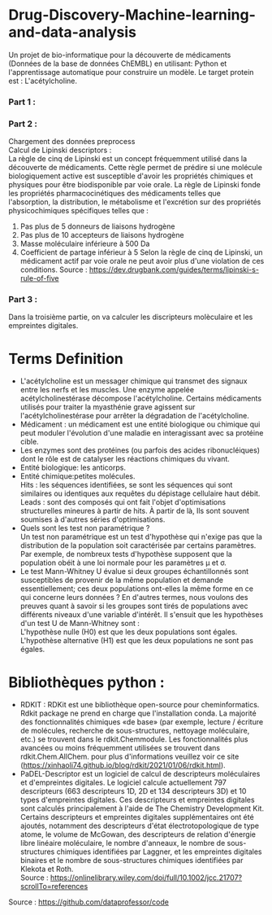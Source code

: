 # Drug-Discovery-Machine-learning-and-data-analysis
Un projet de bio-informatique pour la découverte de médicaments (Données de la base de données ChEMBL) en utilisant: Python et l'apprentissage automatique pour construire un modèle. Le target protein est : L'acétylcholine.

### Part 1 :  


### Part 2 :  
Chargement des données preprocess   
Calcul de Lipinski descriptors :  
La règle de cinq de Lipinski est un concept fréquemment utilisé dans la découverte de médicaments. Cette règle permet de prédire si une molécule biologiquement active est susceptible d'avoir les propriétés chimiques et physiques pour être biodisponible par voie orale. La règle de Lipinski fonde les propriétés pharmacocinétiques des médicaments telles que l'absorption, la distribution, le métabolisme et l'excrétion sur des propriétés physicochimiques spécifiques telles que :
1.	Pas plus de 5 donneurs de liaisons hydrogène
2.	Pas plus de 10 accepteurs de liaisons hydrogène
3.	Masse moléculaire inférieure à 500 Da
4.	Coefficient de partage inférieur à 5
Selon la règle de cinq de Lipinski, un médicament actif par voie orale ne peut avoir plus d'une violation de ces conditions.
Source : https://dev.drugbank.com/guides/terms/lipinski-s-rule-of-five

### Part 3 :
Dans la troisième partie, on va calculer les discripteurs molèculaire et les empreintes digitales. 

# Terms Definition
* L'acétylcholine est un messager chimique qui transmet des signaux entre les nerfs et les muscles. Une enzyme appelée acétylcholinestérase décompose l'acétylcholine. Certains médicaments utilisés pour traiter la myasthénie grave agissent sur l'acétylcholinestérase pour arrêter la dégradation de l'acétylcholine.
* Médicament : un médicament est une entité biologique ou chimique qui peut moduler l'évolution d'une maladie en interagissant avec sa protéine cible.  
* Les enzymes sont des protéines (ou parfois des acides ribonucléiques) dont le rôle est de catalyser les réactions chimiques du vivant.  
* Entité biologique: les anticorps.    
* Entité chimique:petites molécules.      
Hits : les séquences identifiées, se sont les séquences qui sont similaires ou identiques aux requêtes du dépistage cellulaire haut débit.  
Leads : sont des composés qui ont fait l'objet d'optimisations structurelles mineures à partir de hits. À partir de là, Ils sont souvent soumises à d'autres séries d'optimisations.  
* Quels sont les test non paramétrique ?  
Un test non paramétrique est un test d'hypothèse qui n'exige pas que la distribution de la population soit caractérisée par certains paramètres. Par exemple, de nombreux tests d'hypothèse supposent que la population obéit à une loi normale pour les paramètres µ et σ.  
* Le test Mann-Whitney U évalue si deux groupes échantillonnés sont susceptibles de provenir de la même population et demande essentiellement; ces deux populations ont-elles la même forme en ce qui concerne leurs données ? En d'autres termes, nous voulons des preuves quant à savoir si les groupes sont tirés de populations avec différents niveaux d'une variable d'intérêt. Il s'ensuit que les hypothèses d'un test U de Mann-Whitney sont :  
L'hypothèse nulle (H0) est que les deux populations sont égales.  
L'hypothèse alternative (H1) est que les deux populations ne sont pas égales.

# Bibliothèques python :  
* RDKIT : RDKit est une bibliothèque open-source pour cheminformatics. Rdkit package ne prend en charge que l'installation conda. La majorité des fonctionnalités chimiques «de base» (par exemple, lecture / écriture de molécules, recherche de sous-structures, nettoyage moléculaire, etc.) se trouvent dans le rdkit.Chemmodule. Les fonctionnalités plus avancées ou moins fréquemment utilisées se trouvent dans rdkit.Chem.AllChem. pour plus d'informations veuillez voir ce site  (https://xinhaoli74.github.io/blog/rdkit/2021/01/06/rdkit.html).  
* PaDEL-Descriptor est un logiciel de calcul de descripteurs moléculaires et d'empreintes digitales. Le logiciel calcule actuellement 797 descripteurs (663 descripteurs 1D, 2D et 134 descripteurs 3D) et 10 types d'empreintes digitales. Ces descripteurs et empreintes digitales sont calculés principalement à l'aide de The Chemistry Development Kit. Certains descripteurs et empreintes digitales supplémentaires ont été ajoutés, notamment des descripteurs d'état électrotopologique de type atome, le volume de McGowan, des descripteurs de relation d'énergie libre linéaire moléculaire, le nombre d'anneaux, le nombre de sous-structures chimiques identifiées par Laggner, et les empreintes digitales binaires et le nombre de sous-structures chimiques identifiées par Klekota et Roth.  
Source : https://onlinelibrary.wiley.com/doi/full/10.1002/jcc.21707?scrollTo=references


Source : https://github.com/dataprofessor/code
